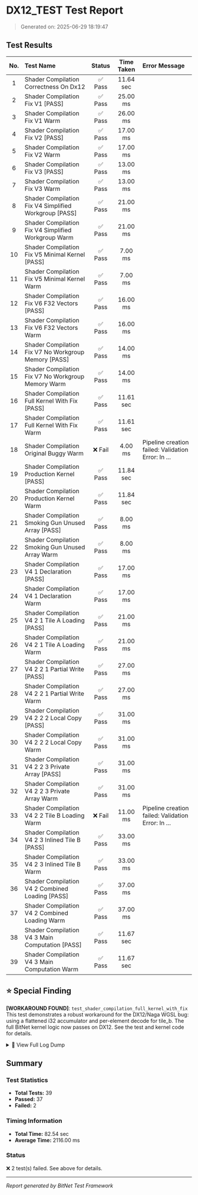 # DX12_TEST Test Report

> Generated on: 2025-06-29 18:19:47

## Test Results

| No. | Test Name | Status | Time Taken | Error Message |
|:---:|:----------|:------:|:----------:|:-------------|
|  1 | Shader Compilation Correctness On Dx12             | ✅ Pass |  11.64 sec |             |
|  2 | Shader Compilation Fix V1 [PASS]                   | ✅ Pass |   25.00 ms |             |
|  3 | Shader Compilation Fix V1 Warm                     | ✅ Pass |   26.00 ms |             |
|  4 | Shader Compilation Fix V2 [PASS]                   | ✅ Pass |   17.00 ms |             |
|  5 | Shader Compilation Fix V2 Warm                     | ✅ Pass |   17.00 ms |             |
|  6 | Shader Compilation Fix V3 [PASS]                   | ✅ Pass |   13.00 ms |             |
|  7 | Shader Compilation Fix V3 Warm                     | ✅ Pass |   13.00 ms |             |
|  8 | Shader Compilation Fix V4 Simplified Workgroup [PASS] | ✅ Pass |   21.00 ms |             |
|  9 | Shader Compilation Fix V4 Simplified Workgroup Warm | ✅ Pass |   21.00 ms |             |
| 10 | Shader Compilation Fix V5 Minimal Kernel [PASS]    | ✅ Pass |    7.00 ms |             |
| 11 | Shader Compilation Fix V5 Minimal Kernel Warm      | ✅ Pass |    7.00 ms |             |
| 12 | Shader Compilation Fix V6 F32 Vectors [PASS]       | ✅ Pass |   16.00 ms |             |
| 13 | Shader Compilation Fix V6 F32 Vectors Warm         | ✅ Pass |   16.00 ms |             |
| 14 | Shader Compilation Fix V7 No Workgroup Memory [PASS] | ✅ Pass |   14.00 ms |             |
| 15 | Shader Compilation Fix V7 No Workgroup Memory Warm | ✅ Pass |   14.00 ms |             |
| 16 | Shader Compilation Full Kernel With Fix [PASS]     | ✅ Pass |  11.61 sec |             |
| 17 | Shader Compilation Full Kernel With Fix Warm       | ✅ Pass |  11.61 sec |             |
| 18 | Shader Compilation Original Buggy Warm             | ❌ Fail |    4.00 ms | Pipeline creation failed: Validation Error: In ... |
| 19 | Shader Compilation Production Kernel [PASS]        | ✅ Pass |  11.84 sec |             |
| 20 | Shader Compilation Production Kernel Warm          | ✅ Pass |  11.84 sec |             |
| 21 | Shader Compilation Smoking Gun Unused Array [PASS] | ✅ Pass |    8.00 ms |             |
| 22 | Shader Compilation Smoking Gun Unused Array Warm   | ✅ Pass |    8.00 ms |             |
| 23 | Shader Compilation V4 1 Declaration [PASS]         | ✅ Pass |   17.00 ms |             |
| 24 | Shader Compilation V4 1 Declaration Warm           | ✅ Pass |   17.00 ms |             |
| 25 | Shader Compilation V4 2 1 Tile A Loading [PASS]    | ✅ Pass |   21.00 ms |             |
| 26 | Shader Compilation V4 2 1 Tile A Loading Warm      | ✅ Pass |   21.00 ms |             |
| 27 | Shader Compilation V4 2 2 1 Partial Write [PASS]   | ✅ Pass |   27.00 ms |             |
| 28 | Shader Compilation V4 2 2 1 Partial Write Warm     | ✅ Pass |   27.00 ms |             |
| 29 | Shader Compilation V4 2 2 2 Local Copy [PASS]      | ✅ Pass |   31.00 ms |             |
| 30 | Shader Compilation V4 2 2 2 Local Copy Warm        | ✅ Pass |   31.00 ms |             |
| 31 | Shader Compilation V4 2 2 3 Private Array [PASS]   | ✅ Pass |   31.00 ms |             |
| 32 | Shader Compilation V4 2 2 3 Private Array Warm     | ✅ Pass |   31.00 ms |             |
| 33 | Shader Compilation V4 2 2 Tile B Loading Warm      | ❌ Fail |   11.00 ms | Pipeline creation failed: Validation Error: In ... |
| 34 | Shader Compilation V4 2 3 Inlined Tile B [PASS]    | ✅ Pass |   33.00 ms |             |
| 35 | Shader Compilation V4 2 3 Inlined Tile B Warm      | ✅ Pass |   33.00 ms |             |
| 36 | Shader Compilation V4 2 Combined Loading [PASS]    | ✅ Pass |   37.00 ms |             |
| 37 | Shader Compilation V4 2 Combined Loading Warm      | ✅ Pass |   37.00 ms |             |
| 38 | Shader Compilation V4 3 Main Computation [PASS]    | ✅ Pass |  11.67 sec |             |
| 39 | Shader Compilation V4 3 Main Computation Warm      | ✅ Pass |  11.67 sec |             |

## ⭐ Special Finding

**[WORKAROUND FOUND]**: `test_shader_compilation_full_kernel_with_fix`  
This test demonstrates a robust workaround for the DX12/Naga WGSL bug: using a flattened i32 accumulator and per-element decode for tile_b. The full BitNet kernel logic now passes on DX12. See the test and kernel code for details.


<details>
<summary>📝 View Full Log Dump</summary>

```
[2025-06-29, 18:18:58.604] -> [FAIL] test_shader_compilation_original_buggy_warm: Pipeline creation failed: Validation Error: In Device::create_compute_pipeline, label = 'Original Buggy compute pipeline'
[2025-06-29, 18:18:58.631] -> test_shader_compilation_fix_v1_warm      took     26.125 ms
[2025-06-29, 18:18:58.648] -> test_shader_compilation_fix_v2_warm      took     17.362 ms
[2025-06-29, 18:18:58.662] -> test_shader_compilation_fix_v3_warm      took     13.424 ms
[2025-06-29, 18:18:58.683] -> test_shader_compilation_fix_v4_simplified_workgroup_warm took     21.459 ms
[2025-06-29, 18:18:58.691] -> test_shader_compilation_fix_v5_minimal_kernel_warm took      7.994 ms
[2025-06-29, 18:18:58.708] -> test_shader_compilation_fix_v6_f32_vectors_warm took     16.747 ms
[2025-06-29, 18:18:58.723] -> test_shader_compilation_fix_v7_no_workgroup_memory_warm took     14.813 ms
[2025-06-29, 18:18:58.741] -> test_shader_compilation_v4_1_declaration_warm took     17.560 ms
[2025-06-29, 18:18:58.763] -> test_shader_compilation_v4_2_1_tile_a_loading_warm took     21.650 ms
[2025-06-29, 18:18:58.775] -> [FAIL] test_shader_compilation_v4_2_2_tile_b_loading_warm: Pipeline creation failed: Validation Error: In Device::create_compute_pipeline, label = 'test_shader_compilation_v4_2_2_tile_b_loading compute pipeline'
[2025-06-29, 18:18:58.809] -> test_shader_compilation_v4_2_3_inlined_tile_b_warm took     33.811 ms
[2025-06-29, 18:18:58.846] -> test_shader_compilation_v4_2_combined_loading_warm took     37.256 ms
[2025-06-29, 18:19:10.513] -> test_shader_compilation_v4_3_main_computation_warm took  11666.809 ms
[2025-06-29, 18:19:10.541] -> test_shader_compilation_v4_2_2_1_partial_write_warm took     27.659 ms
[2025-06-29, 18:19:10.573] -> test_shader_compilation_v4_2_2_2_local_copy_warm took     31.846 ms
[2025-06-29, 18:19:10.604] -> test_shader_compilation_v4_2_2_3_private_array_warm took     31.341 ms
[2025-06-29, 18:19:10.613] -> test_shader_compilation_smoking_gun_unused_array_warm took      8.414 ms
[2025-06-29, 18:19:22.219] -> test_shader_compilation_full_kernel_with_fix_warm took  11605.415 ms
[2025-06-29, 18:19:34.064] -> test_shader_compilation_production_kernel_warm took  11844.554 ms
[2025-06-29, 18:18:58.143] ->  Dx12 Shader Bug Test Report - Generated on Sun, 29 Jun 2025 18:18:58 -0400
[2025-06-29, 18:18:58.600] -> -> Found Dx12 adapter: NVIDIA GeForce RTX 2070 SUPER (Dx12)
[2025-06-29, 18:18:58.600] -> 
--- Testing: Original Buggy ---
[2025-06-29, 18:18:58.600] -> Attempting to compile Original Buggy WGSL kernel for Dx12...
[2025-06-29, 18:18:58.603] -> ERROR: Original Buggy shader compilation failed: Validation Error: In Device::create_shader_module, label = 'Original Buggy'
[2025-06-29, 18:18:58.604] -> ERROR: Original Buggy pipeline creation failed: Validation Error: In Device::create_compute_pipeline, label = 'Original Buggy compute pipeline'
[2025-06-29, 18:18:58.604] -> 
--- Testing: Fix V1 ---
[2025-06-29, 18:18:58.605] -> Attempting to compile Fix V1 WGSL kernel for Dx12...
[2025-06-29, 18:18:58.608] -> SUCCESS: Fix V1 shader module compiled on Dx12 without error.
[2025-06-29, 18:18:58.630] -> SUCCESS: Fix V1 compute pipeline created successfully on Dx12!
[2025-06-29, 18:18:58.631] -> 
--- Testing: test_shader_compilation_fix_v2 ---
[2025-06-29, 18:18:58.631] -> Attempting to compile test_shader_compilation_fix_v2 WGSL kernel for Dx12...
[2025-06-29, 18:18:58.634] -> SUCCESS: test_shader_compilation_fix_v2 shader module compiled on Dx12 without error.
[2025-06-29, 18:18:58.647] -> SUCCESS: test_shader_compilation_fix_v2 compute pipeline created successfully on Dx12!
[2025-06-29, 18:18:58.648] -> 
--- Testing: test_shader_compilation_fix_v3 ---
[2025-06-29, 18:18:58.648] -> Attempting to compile test_shader_compilation_fix_v3 WGSL kernel for Dx12...
[2025-06-29, 18:18:58.652] -> SUCCESS: test_shader_compilation_fix_v3 shader module compiled on Dx12 without error.
[2025-06-29, 18:18:58.661] -> SUCCESS: test_shader_compilation_fix_v3 compute pipeline created successfully on Dx12!
[2025-06-29, 18:18:58.662] -> 
--- Testing: test_shader_compilation_fix_v4_simplified_workgroup ---
[2025-06-29, 18:18:58.662] -> Attempting to compile test_shader_compilation_fix_v4_simplified_workgroup WGSL kernel for Dx12...
[2025-06-29, 18:18:58.664] -> SUCCESS: test_shader_compilation_fix_v4_simplified_workgroup shader module compiled on Dx12 without error.
[2025-06-29, 18:18:58.682] -> SUCCESS: test_shader_compilation_fix_v4_simplified_workgroup compute pipeline created successfully on Dx12!
[2025-06-29, 18:18:58.683] -> 
--- Testing: test_shader_compilation_fix_v5_minimal_kernel ---
[2025-06-29, 18:18:58.684] -> Attempting to compile test_shader_compilation_fix_v5_minimal_kernel WGSL kernel for Dx12...
[2025-06-29, 18:18:58.685] -> SUCCESS: test_shader_compilation_fix_v5_minimal_kernel shader module compiled on Dx12 without error.
[2025-06-29, 18:18:58.691] -> SUCCESS: test_shader_compilation_fix_v5_minimal_kernel compute pipeline created successfully on Dx12!
[2025-06-29, 18:18:58.692] -> 
--- Testing: test_shader_compilation_fix_v6_f32_vectors ---
[2025-06-29, 18:18:58.692] -> Attempting to compile test_shader_compilation_fix_v6_f32_vectors WGSL kernel for Dx12...
[2025-06-29, 18:18:58.694] -> SUCCESS: test_shader_compilation_fix_v6_f32_vectors shader module compiled on Dx12 without error.
[2025-06-29, 18:18:58.707] -> SUCCESS: test_shader_compilation_fix_v6_f32_vectors compute pipeline created successfully on Dx12!
[2025-06-29, 18:18:58.708] -> 
--- Testing: test_shader_compilation_fix_v7_no_workgroup_memory ---
[2025-06-29, 18:18:58.709] -> Attempting to compile test_shader_compilation_fix_v7_no_workgroup_memory WGSL kernel for Dx12...
[2025-06-29, 18:18:58.711] -> SUCCESS: test_shader_compilation_fix_v7_no_workgroup_memory shader module compiled on Dx12 without error.
[2025-06-29, 18:18:58.722] -> SUCCESS: test_shader_compilation_fix_v7_no_workgroup_memory compute pipeline created successfully on Dx12!
[2025-06-29, 18:18:58.724] -> 
--- Testing: test_shader_compilation_v4_1_declaration ---
[2025-06-29, 18:18:58.724] -> Attempting to compile test_shader_compilation_v4_1_declaration WGSL kernel for Dx12...
[2025-06-29, 18:18:58.726] -> SUCCESS: test_shader_compilation_v4_1_declaration shader module compiled on Dx12 without error.
[2025-06-29, 18:18:58.741] -> SUCCESS: test_shader_compilation_v4_1_declaration compute pipeline created successfully on Dx12!
[2025-06-29, 18:18:58.742] -> 
--- Testing: test_shader_compilation_v4_2_1_tile_a_loading ---
[2025-06-29, 18:18:58.742] -> Attempting to compile test_shader_compilation_v4_2_1_tile_a_loading WGSL kernel for Dx12...
[2025-06-29, 18:18:58.745] -> SUCCESS: test_shader_compilation_v4_2_1_tile_a_loading shader module compiled on Dx12 without error.
[2025-06-29, 18:18:58.762] -> SUCCESS: test_shader_compilation_v4_2_1_tile_a_loading compute pipeline created successfully on Dx12!
[2025-06-29, 18:18:58.763] -> 
--- Testing: test_shader_compilation_v4_2_2_tile_b_loading ---
[2025-06-29, 18:18:58.764] -> Attempting to compile test_shader_compilation_v4_2_2_tile_b_loading WGSL kernel for Dx12...
[2025-06-29, 18:18:58.770] -> ERROR: test_shader_compilation_v4_2_2_tile_b_loading shader compilation failed: Validation Error: In Device::create_shader_module, label = 'test_shader_compilation_v4_2_2_tile_b_loading'
[2025-06-29, 18:18:58.773] -> ERROR: test_shader_compilation_v4_2_2_tile_b_loading pipeline creation failed: Validation Error: In Device::create_compute_pipeline, label = 'test_shader_compilation_v4_2_2_tile_b_loading compute pipeline'
[2025-06-29, 18:18:58.775] -> 
--- Testing: test_shader_compilation_v4_2_3_inlined_tile_b ---
[2025-06-29, 18:18:58.775] -> Attempting to compile test_shader_compilation_v4_2_3_inlined_tile_b WGSL kernel for Dx12...
[2025-06-29, 18:18:58.779] -> SUCCESS: test_shader_compilation_v4_2_3_inlined_tile_b shader module compiled on Dx12 without error.
[2025-06-29, 18:18:58.807] -> SUCCESS: test_shader_compilation_v4_2_3_inlined_tile_b compute pipeline created successfully on Dx12!
[2025-06-29, 18:18:58.809] -> 
--- Testing: test_shader_compilation_v4_2_combined_loading ---
[2025-06-29, 18:18:58.809] -> Attempting to compile test_shader_compilation_v4_2_combined_loading WGSL kernel for Dx12...
[2025-06-29, 18:18:58.815] -> SUCCESS: test_shader_compilation_v4_2_combined_loading shader module compiled on Dx12 without error.
[2025-06-29, 18:18:58.845] -> SUCCESS: test_shader_compilation_v4_2_combined_loading compute pipeline created successfully on Dx12!
[2025-06-29, 18:18:58.846] -> 
--- Testing: test_shader_compilation_v4_3_main_computation ---
[2025-06-29, 18:18:58.847] -> Attempting to compile test_shader_compilation_v4_3_main_computation WGSL kernel for Dx12...
[2025-06-29, 18:18:58.853] -> SUCCESS: test_shader_compilation_v4_3_main_computation shader module compiled on Dx12 without error.
[2025-06-29, 18:19:10.512] -> SUCCESS: test_shader_compilation_v4_3_main_computation compute pipeline created successfully on Dx12!
[2025-06-29, 18:19:10.513] -> 
--- Testing: test_shader_compilation_v4_2_2_1_partial_write ---
[2025-06-29, 18:19:10.513] -> Attempting to compile test_shader_compilation_v4_2_2_1_partial_write WGSL kernel for Dx12...
[2025-06-29, 18:19:10.517] -> SUCCESS: test_shader_compilation_v4_2_2_1_partial_write shader module compiled on Dx12 without error.
[2025-06-29, 18:19:10.540] -> SUCCESS: test_shader_compilation_v4_2_2_1_partial_write compute pipeline created successfully on Dx12!
[2025-06-29, 18:19:10.541] -> 
--- Testing: test_shader_compilation_v4_2_2_2_local_copy ---
[2025-06-29, 18:19:10.541] -> Attempting to compile test_shader_compilation_v4_2_2_2_local_copy WGSL kernel for Dx12...
[2025-06-29, 18:19:10.544] -> SUCCESS: test_shader_compilation_v4_2_2_2_local_copy shader module compiled on Dx12 without error.
[2025-06-29, 18:19:10.572] -> SUCCESS: test_shader_compilation_v4_2_2_2_local_copy compute pipeline created successfully on Dx12!
[2025-06-29, 18:19:10.573] -> 
--- Testing: test_shader_compilation_v4_2_2_3_private_array ---
[2025-06-29, 18:19:10.573] -> Attempting to compile test_shader_compilation_v4_2_2_3_private_array WGSL kernel for Dx12...
[2025-06-29, 18:19:10.577] -> SUCCESS: test_shader_compilation_v4_2_2_3_private_array shader module compiled on Dx12 without error.
[2025-06-29, 18:19:10.603] -> SUCCESS: test_shader_compilation_v4_2_2_3_private_array compute pipeline created successfully on Dx12!
[2025-06-29, 18:19:10.604] -> 
--- Testing: test_shader_compilation_smoking_gun_unused_array ---
[2025-06-29, 18:19:10.605] -> Attempting to compile test_shader_compilation_smoking_gun_unused_array WGSL kernel for Dx12...
[2025-06-29, 18:19:10.606] -> SUCCESS: test_shader_compilation_smoking_gun_unused_array shader module compiled on Dx12 without error.
[2025-06-29, 18:19:10.612] -> SUCCESS: test_shader_compilation_smoking_gun_unused_array compute pipeline created successfully on Dx12!
[2025-06-29, 18:19:10.613] -> 
--- Testing: test_shader_compilation_full_kernel_with_fix ---
[2025-06-29, 18:19:10.614] -> Attempting to compile test_shader_compilation_full_kernel_with_fix WGSL kernel for Dx12...
[2025-06-29, 18:19:10.620] -> SUCCESS: test_shader_compilation_full_kernel_with_fix shader module compiled on Dx12 without error.
[2025-06-29, 18:19:22.218] -> SUCCESS: test_shader_compilation_full_kernel_with_fix compute pipeline created successfully on Dx12!
[2025-06-29, 18:19:22.219] -> 
--- Testing: test_shader_compilation_production_kernel ---
[2025-06-29, 18:19:22.219] -> Attempting to compile test_shader_compilation_production_kernel WGSL kernel for Dx12...
[2025-06-29, 18:19:22.229] -> SUCCESS: test_shader_compilation_production_kernel shader module compiled on Dx12 without error.
[2025-06-29, 18:19:34.063] -> SUCCESS: test_shader_compilation_production_kernel compute pipeline created successfully on Dx12!
[2025-06-29, 18:18:58.724] -> 
--- Incremental Complexity Tests (V4 Base) ---
[2025-06-29, 18:19:10.613] -> 
--- Full Kernel and Production Tests ---
[2025-06-29, 18:19:34.073] -> SUCCESS: Fixed kernel compiled on Dx12.
[2025-06-29, 18:19:45.684] -> SUCCESS: Fixed kernel pipeline created on Dx12.
[2025-06-29, 18:19:45.700] -> GPU Output: [2.855981, 1.343083, -0.007718868, -2.215315]
[2025-06-29, 18:19:45.700] -> Scalar Output: [2.855981, 1.343083, -0.007718868, -2.215315]
[2025-06-29, 18:19:45.700] -> SUCCESS: Correctness test passed on Dx12!
[2025-06-29, 18:18:58.604] -> Test status: FAIL
[2025-06-29, 18:18:58.630] -> Test status: PASS
[2025-06-29, 18:18:58.630] -> Test completed [PASS]
[2025-06-29, 18:18:58.648] -> Test status: PASS
[2025-06-29, 18:18:58.648] -> Test completed [PASS]
[2025-06-29, 18:18:58.661] -> Test status: PASS
[2025-06-29, 18:18:58.661] -> Test completed [PASS]
[2025-06-29, 18:18:58.683] -> Test status: PASS
[2025-06-29, 18:18:58.683] -> Test completed [PASS]
[2025-06-29, 18:18:58.691] -> Test status: PASS
[2025-06-29, 18:18:58.691] -> Test completed [PASS]
[2025-06-29, 18:18:58.708] -> Test status: PASS
[2025-06-29, 18:18:58.708] -> Test completed [PASS]
[2025-06-29, 18:18:58.723] -> Test status: PASS
[2025-06-29, 18:18:58.723] -> Test completed [PASS]
[2025-06-29, 18:18:58.741] -> Test status: PASS
[2025-06-29, 18:18:58.741] -> Test completed [PASS]
[2025-06-29, 18:18:58.762] -> Test status: PASS
[2025-06-29, 18:18:58.763] -> Test completed [PASS]
[2025-06-29, 18:18:58.774] -> Test status: FAIL
[2025-06-29, 18:18:58.808] -> Test status: PASS
[2025-06-29, 18:18:58.808] -> Test completed [PASS]
[2025-06-29, 18:18:58.845] -> Test status: PASS
[2025-06-29, 18:18:58.846] -> Test completed [PASS]
[2025-06-29, 18:19:10.512] -> Test status: PASS
[2025-06-29, 18:19:10.513] -> Test completed [PASS]
[2025-06-29, 18:19:22.218] -> Test status: PASS
[2025-06-29, 18:19:22.219] -> Test completed [PASS]
[2025-06-29, 18:19:34.063] -> Test status: PASS
[2025-06-29, 18:19:34.063] -> Test completed [PASS]
[2025-06-29, 18:19:10.540] -> Test status: PASS
[2025-06-29, 18:19:10.541] -> Test completed [PASS]
[2025-06-29, 18:19:10.572] -> Test status: PASS
[2025-06-29, 18:19:10.573] -> Test completed [PASS]
[2025-06-29, 18:19:10.604] -> Test status: PASS
[2025-06-29, 18:19:10.604] -> Test completed [PASS]
[2025-06-29, 18:19:10.612] -> Test status: PASS
[2025-06-29, 18:19:10.613] -> Test completed [PASS]
[2025-06-29, 18:19:34.064] -> 
--- Running Correctness Test on Dx12 with Fixed Kernel ---
[2025-06-29, 18:19:45.700] -> Test completed
```

</details>


## Summary

### Test Statistics

- **Total Tests:** 39
- **Passed:** 37
- **Failed:** 2

### Timing Information

- **Total Time:** 82.54 sec
- **Average Time:** 2116.00 ms

### Status

❌ 2 test(s) failed. See above for details.

---

_Report generated by BitNet Test Framework_
